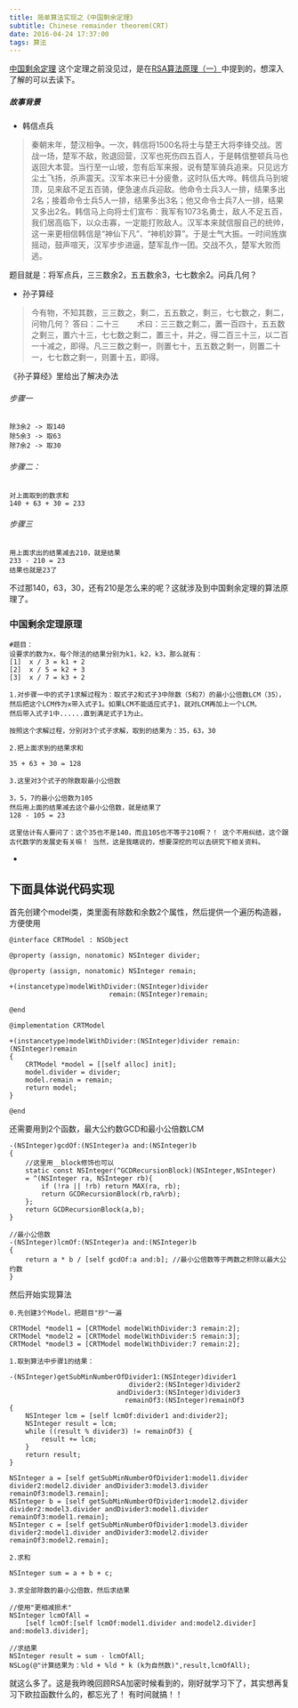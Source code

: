 ```yaml
---
title: 简单算法实现之《中国剩余定理》
subtitle: Chinese remainder theorem(CRT)
date: 2016-04-24 17:37:00
tags: 算法
---
```

[中国剩余定理](https://zh.wikipedia.org/wiki/%E4%B8%AD%E5%9B%BD%E5%89%A9%E4%BD%99%E5%AE%9A%E7%90%86)
这个定理之前没见过，是在[RSA算法原理（一）](http://www.ruanyifeng.com/blog/2013/06/rsa_algorithm_part_one.html)中提到的，想深入了解的可以去读下。
    
##### 故事背景
* 韩信点兵

> 秦朝末年，楚汉相争。一次，韩信将1500名将士与楚王大将李锋交战。苦战一场，楚军不敌，败退回营，汉军也死伤四五百人，于是韩信整顿兵马也返回大本营。当行至一山坡，忽有后军来报，说有楚军骑兵追来。只见远方尘土飞扬，杀声震天。汉军本来已十分疲惫，这时队伍大哗。韩信兵马到坡顶，见来敌不足五百骑，便急速点兵迎敌。他命令士兵3人一排，结果多出2名；接着命令士兵5人一排，结果多出3名；他又命令士兵7人一排，结果又多出2名。韩信马上向将士们宣布：我军有1073名勇士，敌人不足五百，我们居高临下，以众击寡，一定能打败敌人。汉军本来就信服自己的统帅，这一来更相信韩信是“神仙下凡”、“神机妙算”。于是士气大振。一时间旌旗摇动，鼓声喧天，汉军步步进逼，楚军乱作一团。交战不久，楚军大败而逃。

题目就是：将军点兵，三三数余2，五五数余3，七七数余2。问兵几何？<!-- more -->

* 孙子算经

> 今有物，不知其数，三三数之，剩二，五五数之，剩三，七七数之，剩二，问物几何？
答曰：二十三　　
术曰：三三数之剩二，置一百四十，五五数之剩三，置六十三，七七数之剩二，置三十，并之，得二百三十三，以二百一十减之，即得。凡三三数之剩一，则置七十，五五数之剩一，则置二十一，七七数之剩一，则置十五，即得。

《孙子算经》里给出了解决办法
######  步骤一
```
除3余2 -> 取140
除5余3 -> 取63
除7余2 -> 取30
```
######  步骤二：
```
对上面取到的数求和
140 + 63 + 30 = 233
```
######  步骤三
```
用上面求出的结果减去210，就是结果
233 - 210 = 23
结果也就是23了
```

不过那140，63，30，还有210是怎么来的呢？这就涉及到中国剩余定理的算法原理了。

### 中国剩余定理原理
```
#题目：
设要求的数为x，每个除法的结果分别为k1，k2，k3，那么就有：
[1]  x / 3 = k1 + 2
[2]  x / 5 = k2 + 3
[3]  x / 7 = k3 + 2
```
```
1.对步骤一中的式子1求解过程为：取式子2和式子3中除数（5和7）的最小公倍数LCM（35），
然后把这个LCM作为x带入式子1。如果LCM不能适应式子1，就对LCM再加上一个LCM，
然后带入式子1中......直到满足式子1为止。

按照这个求解过程，分别对3个式子求解，取到的结果为：35，63，30
```
```
2.把上面求到的结果求和

35 + 63 + 30 = 128
```
```
3.这里对3个式子的除数取最小公倍数

3，5，7的最小公倍数为105
然后用上面的结果减去这个最小公倍数，就是结果了
128 - 105 = 23
```

`
这里估计有人要问了：这个35也不是140，而且105也不等于210啊？！
这个不用纠结，这个跟古代数学的发展史有关嘛！
当然，这是我瞎说的，想要深挖的可以去研究下相关资料。
`

-

## 下面具体说代码实现
首先创建个model类，类里面有除数和余数2个属性，然后提供一个遍历构造器，方便使用

```
@interface CRTModel : NSObject

@property (assign, nonatomic) NSInteger divider;

@property (assign, nonatomic) NSInteger remain;

+(instancetype)modelWithDivider:(NSInteger)divider
                         remain:(NSInteger)remain;

@end

@implementation CRTModel

+(instancetype)modelWithDivider:(NSInteger)divider remain:(NSInteger)remain
{
    CRTModel *model = [[self alloc] init];
    model.divider = divider;
    model.remain = remain;
    return model;
}

@end
```

还需要用到2个函数，最大公约数GCD和最小公倍数LCM

```//最大公约数
-(NSInteger)gcdOf:(NSInteger)a and:(NSInteger)b
{
    //这里用__block修饰也可以
    static const NSInteger(^GCDRecursionBlock)(NSInteger,NSInteger) 
    = ^(NSInteger ra, NSInteger rb){
        if (!ra || !rb) return MAX(ra, rb);
        return GCDRecursionBlock(rb,ra%rb);
    };
    return GCDRecursionBlock(a,b);
}

//最小公倍数
-(NSInteger)lcmOf:(NSInteger)a and:(NSInteger)b
{
    return a * b / [self gcdOf:a and:b]; //最小公倍数等于两数之积除以最大公约数
}
```

然后开始实现算法

```
0.先创建3个Model，把题目"抄"一遍

CRTModel *model1 = [CRTModel modelWithDivider:3 remain:2];
CRTModel *model2 = [CRTModel modelWithDivider:5 remain:3];
CRTModel *model3 = [CRTModel modelWithDivider:7 remain:2];
```

```
1.取到算法中步骤1的结果：

-(NSInteger)getSubMinNumberOfDivider1:(NSInteger)divider1
                              divider2:(NSInteger)divider2
                           andDivider3:(NSInteger)divider3
                             remainOf3:(NSInteger)remainOf3
{
    NSInteger lcm = [self lcmOf:divider1 and:divider2];
    NSInteger result = lcm;
    while ((result % divider3) != remainOf3) {
        result += lcm;
    }
    return result;
}

NSInteger a = [self getSubMinNumberOfDivider1:model1.divider divider2:model2.divider andDivider3:model3.divider remainOf3:model3.remain];
NSInteger b = [self getSubMinNumberOfDivider1:model2.divider divider2:model3.divider andDivider3:model1.divider remainOf3:model1.remain];
NSInteger c = [self getSubMinNumberOfDivider1:model3.divider divider2:model1.divider andDivider3:model2.divider remainOf3:model2.remain];
```

```
2.求和

NSInteger sum = a + b + c;
```

```
3.求全部除数的最小公倍数，然后求结果

//使用"更相减损术"
NSInteger lcmOfAll = 
    [self lcmOf:[self lcmOf:model1.divider and:model2.divider] and:model3.divider];
    
//求结果
NSInteger result = sum - lcmOfAll;
NSLog(@"计算结果为：%ld + %ld * k (k为自然数)",result,lcmOfAll);    
```

就这么多了。这是我昨晚回顾RSA加密时候看到的，刚好就学习下了，其实想再复习下欧拉函数什么的，都忘光了！ 有时间就搞！！

